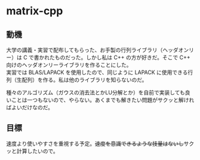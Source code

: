 # matrix-cpp

## 動機

大学の講義・実習で配布してもらった、お手製の行列ライブラリ（ヘッダオンリー）は C で書かれたものだった。しかし私は C++ の方が好きだ。そこで C++ 向けのヘッダオンリーライブラリを作ることにした。  
実習では BLAS/LAPACK を使用したので、同じように LAPACK に使用できる行列（生配列）を作る。私は他のライブラリを知らないのだ。

種々のアルゴリズム（ガウスの消去法とかLU分解とか）を自前で実装しても良いことは一つもないので、やらない。あくまでも解きたい問題がサクッと解ければよいだけなのだ。

## 目標

速度より使いやすさを重視する予定。~~速度を意識できるような技量はないし~~サクッと計算したいので。
